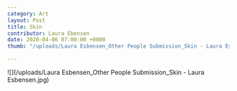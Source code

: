 ```yaml
---
category: Art
layout: Post
title: Skin
contributor: Laura Ebensen
date: 2020-04-06 07:00:00 +0000
thumb: "/uploads/Laura Esbensen_Other People Submission_Skin - Laura Esbensen.jpg"

---
```

![](/uploads/Laura Esbensen_Other People Submission_Skin - Laura Esbensen.jpg)